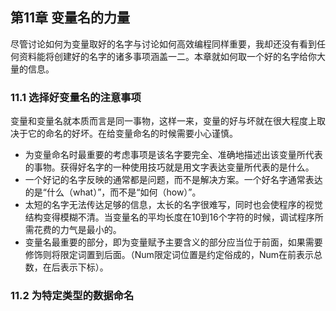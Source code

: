 ## 第11章 变量名的力量

尽管讨论如何为变量取好的名字与讨论如何高效编程同样重要，我却还没有看到任何资料能将创建好的名字的诸多事项涵盖一二。本章就如何取一个好的名字给你大量的信息。

### 11.1 选择好变量名的注意事项

变量和变量名就本质而言是同一事物，这样一来，变量的好与坏就在很大程度上取决于它的命名的好坏。在给变量命名的时候需要小心谨慎。

- 为变量命名时最重要的考虑事项是该名字要完全、准确地描述出该变量所代表的事物。获得好名字的一种使用技巧就是用文字表达变量所代表的是什么。
- 一个好记的名字反映的通常都是问题，而不是解决方案。一个好名字通常表达的是“什么（what）”，而不是“如何（how）”。
- 太短的名字无法传达足够的信息，太长的名字很难写，同时也会使程序的视觉结构变得模糊不清。当变量名的平均长度在10到16个字符的时候，调试程序所需花费的力气是最小的。
- 变量名最重要的部分，即为变量赋予主要含义的部分应当位于前面，如果需要修饰则将限定词置到后面。（Num限定词位置是约定俗成的，Num在前表示总数，在后表示下标）。

### 11.2 为特定类型的数据命名
